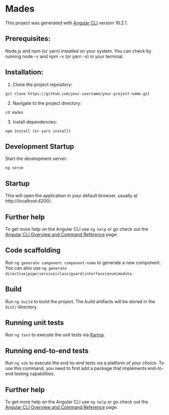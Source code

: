 # Mades

This project was generated with [Angular CLI](https://github.com/angular/angular-cli) version 16.2.1.


## Prerequisites:

Node.js and npm (or yarn) installed on your system. You can check by running node -v and npm -v (or yarn -v) in your terminal.


## Installation:

1. Clone the project repository:
```
git clone https://github.com/your-username/your-project-name.git
```

2. Navigate to the project directory:
 ```
 cd mades
 ```
3. Install dependencies:
```
npm install (or yarn install)
```


## Development Startup

Start the development server:
```
ng serve
```


## Startup
This will open the application in your default browser, usually at http://localhost:4200/.


## Further help

To get more help on the Angular CLI use `ng help` or go check out the [Angular CLI Overview and Command Reference](https://angular.io/cli) page.



## Code scaffolding

Run `ng generate component component-name` to generate a new component. You can also use `ng generate directive|pipe|service|class|guard|interface|enum|module`.

## Build

Run `ng build` to build the project. The build artifacts will be stored in the `dist/` directory.

## Running unit tests

Run `ng test` to execute the unit tests via [Karma](https://karma-runner.github.io).

## Running end-to-end tests

Run `ng e2e` to execute the end-to-end tests via a platform of your choice. To use this command, you need to first add a package that implements end-to-end testing capabilities.

## Further help

To get more help on the Angular CLI use `ng help` or go check out the [Angular CLI Overview and Command Reference](https://angular.io/cli) page.

